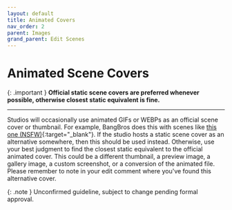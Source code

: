 ```yaml
---
layout: default
title: Animated Covers
nav_order: 2
parent: Images
grand_parent: Edit Scenes
---
```


# Animated Scene Covers

{: .important }
**Official static scene covers are preferred whenever possible, otherwise closest static equivalent is fine.**

---

Studios will occasionally use animated GIFs or WEBPs as an official scene cover or thumbnail. For example, BangBros does this with scenes like [this one (NSFW)](https://bangbros.com/video3412677/big-ass-quake){:target="_blank"}. If the studio hosts a static scene cover as an alternative somewhere, then this should be used instead. Otherwise, use your best judgment to find the closest static equivalent to the official animated cover. This could be a different thumbnail, a preview image, a gallery image, a custom screenshot, or a conversion of the animated file. Please remember to note in your edit comment where you've found this alternative cover.

{: .note }
Unconfirmed guideline, subject to change pending formal approval.
